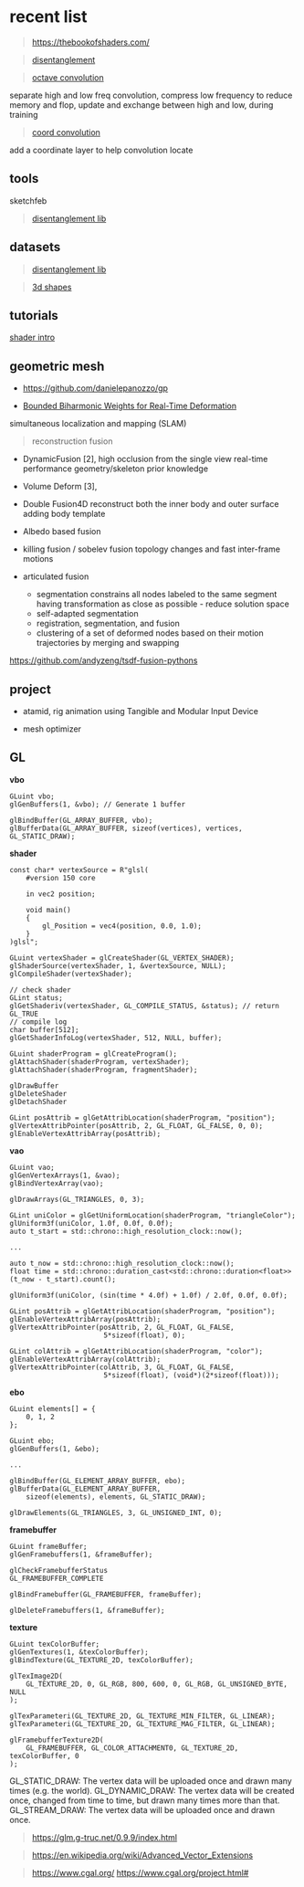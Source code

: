 # recent list

> https://thebookofshaders.com/

> [disentanglement](https://ai.googleblog.com/2019/04/evaluating-unsupervised-learning-of.html)

> [octave convolution](https://export.arxiv.org/pdf/1904.05049)

  separate high and low freq convolution, compress low frequency to reduce memory and flop, update and exchange between high and low, during training

> [coord convolution](https://arxiv.org/pdf/1807.03247.pdf)

  add a coordinate layer to help convolution locate


## tools

sketchfeb

> [disentanglement lib](https://github.com/google-research/disentanglement_lib)


## datasets

> [disentanglement lib](https://github.com/google-research/disentanglement_lib)

> [3d shapes](https://github.com/deepmind/3d-shapes)

## tutorials

[shader intro](https://github.com/lettier/3d-game-shaders-for-beginners)
  
## geometric mesh

- https://github.com/danielepanozzo/gp

- [Bounded Biharmonic Weights for Real-Time Deformation](http://igl.ethz.ch/projects/bbw/bounded-biharmonic-weights-siggraph-2011-slides-compressed-jacobson-et-al.pdf)

simultaneous localization and mapping (SLAM)

> reconstruction fusion

- DynamicFusion [2], 
high occlusion from the single view
real-time performance
geometry/skeleton prior knowledge

- Volume Deform [3], 

- Double Fusion4D
reconstruct both the inner body and outer surface
adding body template

- Albedo based fusion

- killing fusion / sobelev fusion
topology changes and fast inter-frame motions

- articulated fusion
  - segmentation constrains all nodes labeled to the same segment having transformation as close as possible - reduce solution space
  - self-adapted segmentation
  - registration, segmentation, and fusion
  - clustering of a set of deformed nodes based on their motion trajectories by merging and swapping

https://github.com/andyzeng/tsdf-fusion-pythons

## project

- atamid, rig animation using Tangible and Modular Input Device

- mesh optimizer

## GL

**vbo**
```
GLuint vbo;
glGenBuffers(1, &vbo); // Generate 1 buffer

glBindBuffer(GL_ARRAY_BUFFER, vbo);
glBufferData(GL_ARRAY_BUFFER, sizeof(vertices), vertices, GL_STATIC_DRAW);
```

**shader**
```
const char* vertexSource = R"glsl(
    #version 150 core

    in vec2 position;

    void main()
    {
        gl_Position = vec4(position, 0.0, 1.0);
    }
)glsl";

GLuint vertexShader = glCreateShader(GL_VERTEX_SHADER);
glShaderSource(vertexShader, 1, &vertexSource, NULL);
glCompileShader(vertexShader);

// check shader
GLint status;
glGetShaderiv(vertexShader, GL_COMPILE_STATUS, &status); // return GL_TRUE
// compile log
char buffer[512];
glGetShaderInfoLog(vertexShader, 512, NULL, buffer);

GLuint shaderProgram = glCreateProgram();
glAttachShader(shaderProgram, vertexShader);
glAttachShader(shaderProgram, fragmentShader);

glDrawBuffer
glDeleteShader
glDetachShader
```

```
GLint posAttrib = glGetAttribLocation(shaderProgram, "position");
glVertexAttribPointer(posAttrib, 2, GL_FLOAT, GL_FALSE, 0, 0);
glEnableVertexAttribArray(posAttrib);
```

**vao**

```
GLuint vao;
glGenVertexArrays(1, &vao);
glBindVertexArray(vao);

glDrawArrays(GL_TRIANGLES, 0, 3);
```

```
GLint uniColor = glGetUniformLocation(shaderProgram, "triangleColor");
glUniform3f(uniColor, 1.0f, 0.0f, 0.0f);
auto t_start = std::chrono::high_resolution_clock::now();

...

auto t_now = std::chrono::high_resolution_clock::now();
float time = std::chrono::duration_cast<std::chrono::duration<float>>(t_now - t_start).count();

glUniform3f(uniColor, (sin(time * 4.0f) + 1.0f) / 2.0f, 0.0f, 0.0f);
```

```
GLint posAttrib = glGetAttribLocation(shaderProgram, "position");
glEnableVertexAttribArray(posAttrib);
glVertexAttribPointer(posAttrib, 2, GL_FLOAT, GL_FALSE,
                       5*sizeof(float), 0);

GLint colAttrib = glGetAttribLocation(shaderProgram, "color");
glEnableVertexAttribArray(colAttrib);
glVertexAttribPointer(colAttrib, 3, GL_FLOAT, GL_FALSE,
                       5*sizeof(float), (void*)(2*sizeof(float)));
```

**ebo**
```
GLuint elements[] = {
    0, 1, 2
};

GLuint ebo;
glGenBuffers(1, &ebo);

...

glBindBuffer(GL_ELEMENT_ARRAY_BUFFER, ebo);
glBufferData(GL_ELEMENT_ARRAY_BUFFER,
    sizeof(elements), elements, GL_STATIC_DRAW);

glDrawElements(GL_TRIANGLES, 3, GL_UNSIGNED_INT, 0);
```

**framebuffer**
```
GLuint frameBuffer;
glGenFramebuffers(1, &frameBuffer);

glCheckFramebufferStatus
GL_FRAMEBUFFER_COMPLETE

glBindFramebuffer(GL_FRAMEBUFFER, frameBuffer);

glDeleteFramebuffers(1, &frameBuffer);
```

**texture**
```
GLuint texColorBuffer;
glGenTextures(1, &texColorBuffer);
glBindTexture(GL_TEXTURE_2D, texColorBuffer);

glTexImage2D(
    GL_TEXTURE_2D, 0, GL_RGB, 800, 600, 0, GL_RGB, GL_UNSIGNED_BYTE, NULL
);

glTexParameteri(GL_TEXTURE_2D, GL_TEXTURE_MIN_FILTER, GL_LINEAR);
glTexParameteri(GL_TEXTURE_2D, GL_TEXTURE_MAG_FILTER, GL_LINEAR);

glFramebufferTexture2D(
    GL_FRAMEBUFFER, GL_COLOR_ATTACHMENT0, GL_TEXTURE_2D, texColorBuffer, 0
);
```


GL_STATIC_DRAW: The vertex data will be uploaded once and drawn many times (e.g. the world).
GL_DYNAMIC_DRAW: The vertex data will be created once, changed from time to time, but drawn many times more than that.
GL_STREAM_DRAW: The vertex data will be uploaded once and drawn once.


> https://glm.g-truc.net/0.9.9/index.html

> https://en.wikipedia.org/wiki/Advanced_Vector_Extensions

> https://www.cgal.org/
https://www.cgal.org/project.html#